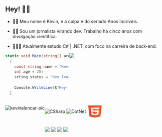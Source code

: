 ## Hey! 👋🏼

- 🧑🏻 Meu nome é Kevin, e a culpa é do seriado Anos Incríveis.
- ✍🏻 Sou um jornalista virando dev. Trabalho há cinco anos com divulgação científica.
- 👨🏻‍💻 Atualmente estudo C# | .NET, com foco na carreira de back-end.

  <img align="right" width="300" src="https://media.giphy.com/media/AOSwwqVjNZlDO/giphy.gif"/>

```c#
static void Main(string[] args)
  {
    const string name = "Kevin";
    int age = 28;
    srting status = "dev learning C# and .NET";

    Console.WriteLine($"Hey! I'm {name}, a {age} years old {status}.")
  }
```

<div style="display: inline_block"><br>
   <img align="center" alt="CSharp" height="40" width="50" src="https://cdn.jsdelivr.net/gh/devicons/devicon/icons/csharp/csharp-original.svg">
   <img align="center" alt="DotNet" height="40" width="50" src="https://cdn.jsdelivr.net/gh/devicons/devicon/icons/dot-net/dot-net-plain.svg">
   <img align="center" alt="HTML" height="40" width="50" src="https://raw.githubusercontent.com/devicons/devicon/master/icons/html5/html5-original.svg">
   <img align="left" alt="kevinalencar-pic" height="120" src="https://pbs.twimg.com/media/EW-XDT3XQAE5fV4?format=jpg&name=small">
</div>

##

<div> 
    <a href="mailto:kevinribeiroalencar@gmail.com"><img src="https://img.shields.io/badge/Gmail-D14836?style=for-the-badge&logo=gmail&logoColor=white" target="_blank"></a>
    <a href="https://instagram.com/kevinalencarr" target="_blank"><img src="https://img.shields.io/badge/Instagram-E4405F?style=for-the-badge&logo=instagram&logoColor=white" target="_blank"></a>
    <a href="https://twitter.com/kevinalencarr" target="_blank"><img src="https://img.shields.io/badge/Twitter-1DA1F2?style=for-the-badge&logo=twitter&logoColor=white" target="_blank"></a>
    <a href="https://www.linkedin.com/in/kevinalencar" target="_blank"><img src="https://img.shields.io/badge/LinkedIn-0077B5?style=for-the-badge&logo=linkedin&logoColor=white"></a>
</div>


<!---

<div style="display: inline_block"><br>
  <a href="https://github.com/kevinalencarr">
   <img align="center" src="https://github-readme-stats.vercel.app/api?username=kevinalencarr&show_icons=true&theme=dracula&line_height=27" alt="**SEU NOME** github stats"/>
  </a>
</div>

<a href="https://github.com/kevinalencarr">
  <img align="center" src="https://github-readme-stats.vercel.app/api/top-langs/?username=kevinalencarr&theme=dracula&hide_langs_below=1" />
</a>
---!>




<!---
kevinalencarr/kevinalencarr is a ✨ special ✨ repository because its `README.md` (this file) appears on your GitHub profile.
You can click the Preview link to take a look at your changes.
--->
